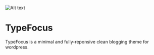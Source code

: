 
![Alt text](https://raw.github.com/ajaysdesk/typefocus/master/screenshot.png?raw=true)

TypeFocus
=========

TypeFocus is a minimal and fully-reponsive clean blogging theme for wordpress.
